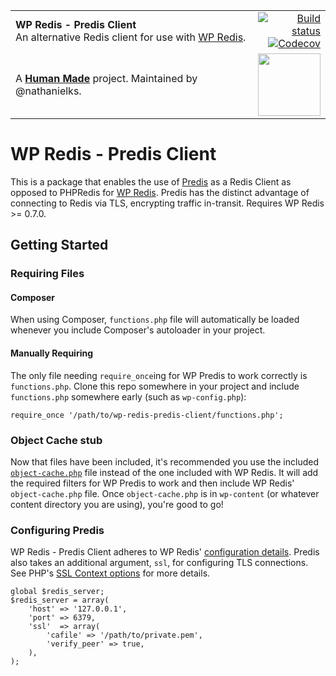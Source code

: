 <table width="100%">
	<tr>
		<td align="left" width="70">
			<strong>WP Redis - Predis Client</strong><br />
            An alternative Redis client for use with <a href="https://github.com/pantheon-systems/wp-redis">WP Redis</a>.
		</td>
		<td align="right" width="20%">
			<a href="https://travis-ci.org/humanmade/wp-redis-predis-client">
				<img src="https://travis-ci.org/humanmade/wp-redis-predis-client.svg?branch=master" alt="Build status">
			</a>
            <a href="https://codecov.io/gh/humanmade/wp-redis-predis-client">
            <img src="https://codecov.io/gh/humanmade/wp-redis-predis-client/branch/master/graph/badge.svg" alt="Codecov" />
            </a>
		</td>
	</tr>
	<tr>
		<td>
			A <strong><a href="https://hmn.md/">Human Made</a></strong> project. Maintained by @nathanielks.
		</td>
		<td align="center">
			<img src="https://hmn.md/content/themes/hmnmd/assets/images/hm-logo.svg" width="100" />
		</td>
	</tr>
</table>

# WP Redis - Predis Client

This is a package that enables the use of [Predis](https://github.com/nrk/predis/) as a Redis Client as opposed to PHPRedis for [WP Redis](https://github.com/pantheon-systems/wp-redis/). Predis has the distinct advantage of connecting to Redis via TLS, encrypting traffic in-transit. Requires WP Redis >= 0.7.0.

## Getting Started

### Requiring Files
#### Composer

When using Composer, `functions.php` file will automatically be loaded whenever you include Composer's autoloader in your project.

#### Manually Requiring

The only file needing `require_once`ing for WP Predis to work correctly is `functions.php`. Clone this repo somewhere in your project and include `functions.php` somewhere early (such as `wp-config.php`):

```
require_once '/path/to/wp-redis-predis-client/functions.php';
```

### Object Cache stub


Now that files have been included, it's recommended you use the included [`object-cache.php`](object-cache.php) file instead of the one included with WP Redis. It will add the required filters for WP Predis to work and then include WP Redis' `object-cache.php` file. Once `object-cache.php` is in `wp-content` (or whatever content directory you are using), you're good to go!

### Configuring Predis

WP Redis - Predis Client adheres to WP Redis' [configuration details](https://github.com/pantheon-systems/wp-redis#installation). Predis also takes an additional argument, `ssl`, for configuring TLS connections. See PHP's [SSL Context options](http://php.net/manual/en/context.ssl.php) for more details.


```
global $redis_server;
$redis_server = array(
    'host' => '127.0.0.1',
    'port' => 6379,
	'ssl'  => array(
		'cafile' => '/path/to/private.pem',
		'verify_peer' => true,
	),
);
```


